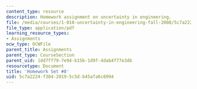 ```yaml
---
content_type: resource
description: Homework assignment on uncertainty in engineering.
file: /media/courses/1-010-uncertainty-in-engineering-fall-2008/5c7a2224f30420195c5db45afa6c6994_homework_08.pdf
file_type: application/pdf
learning_resource_types:
- Assignments
ocw_type: OCWFile
parent_title: Assignments
parent_type: CourseSection
parent_uid: 1dd7ff79-7e94-b15b-1d9f-4dab4f77e3db
resourcetype: Document
title: 'Homework Set #8'
uid: 5c7a2224-f304-2019-5c5d-b45afa6c6994
---
```

